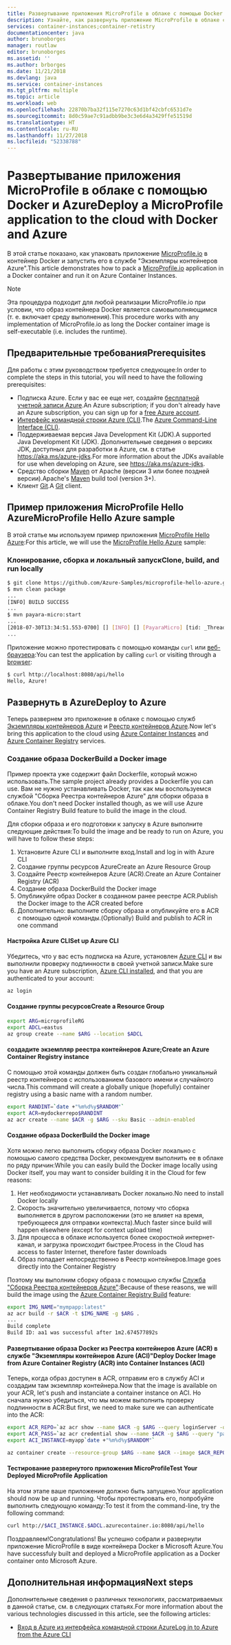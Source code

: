 ```yaml
---
title: Развертывание приложения MicroProfile в облаке с помощью Docker и Azure
description: Узнайте, как развернуть приложение MicroProfile в облаке с помощью Docker и службы "Экземпляры контейнеров Azure".
services: container-instances;container-retistry
documentationcenter: java
author: brunoborges
manager: routlaw
editor: brunoborges
ms.assetid: ''
ms.author: brborges
ms.date: 11/21/2018
ms.devlang: java
ms.service: container-instances
ms.tgt_pltfrm: multiple
ms.topic: article
ms.workload: web
ms.openlocfilehash: 22870b7ba32f115e7270c63d1bf42cbfc6531d7e
ms.sourcegitcommit: 8d0c59ae7c91adbb9be3c3e6d4a3429ffe51519d
ms.translationtype: HT
ms.contentlocale: ru-RU
ms.lasthandoff: 11/27/2018
ms.locfileid: "52338788"
---
```

# <a name="deploy-a-microprofile-application-to-the-cloud-with-docker-and-azure"></a><span data-ttu-id="bbb61-103">Развертывание приложения MicroProfile в облаке с помощью Docker и Azure</span><span class="sxs-lookup"><span data-stu-id="bbb61-103">Deploy a MicroProfile application to the cloud with Docker and Azure</span></span>

<span data-ttu-id="bbb61-104">В этой статье показано, как упаковать приложение [MicroProfile.io] в контейнер Docker и запустить его в службе "Экземпляры контейнеров Azure".</span><span class="sxs-lookup"><span data-stu-id="bbb61-104">This article demonstrates how to pack a [MicroProfile.io] application in a Docker container and run it on Azure Container Instances.</span></span>

> [!NOTE]
>
> <span data-ttu-id="bbb61-105">Эта процедура подходит для любой реализации MicroProfile.io при условии, что образ контейнера Docker является самовыполняющимся (т. е. включает среду выполнения).</span><span class="sxs-lookup"><span data-stu-id="bbb61-105">This procedure works with any implementation of MicroProfile.io as long the Docker container image is self-executable (i.e. includes the runtime).</span></span>

## <a name="prerequisites"></a><span data-ttu-id="bbb61-106">Предварительные требования</span><span class="sxs-lookup"><span data-stu-id="bbb61-106">Prerequisites</span></span>

<span data-ttu-id="bbb61-107">Для работы с этим руководством требуется следующее:</span><span class="sxs-lookup"><span data-stu-id="bbb61-107">In order to complete the steps in this tutorial, you will need to have the following prerequisites:</span></span>

* <span data-ttu-id="bbb61-108">Подписка Azure. Если у вас ее еще нет, создайте [бесплатной учетной записи Azure].</span><span class="sxs-lookup"><span data-stu-id="bbb61-108">An Azure subscription; if you don't already have an Azure subscription, you can sign up for a [free Azure account].</span></span>
* <span data-ttu-id="bbb61-109">[Интерфейс командной строки Azure (CLI)].</span><span class="sxs-lookup"><span data-stu-id="bbb61-109">The [Azure Command-Line Interface (CLI)].</span></span>
* <span data-ttu-id="bbb61-110">Поддерживаемая версия Java Development Kit (JDK).</span><span class="sxs-lookup"><span data-stu-id="bbb61-110">A supported Java Development Kit (JDK).</span></span> <span data-ttu-id="bbb61-111">Дополнительные сведения о версиях JDK, доступных для разработки в Azure, см. в статье <https://aka.ms/azure-jdks>.</span><span class="sxs-lookup"><span data-stu-id="bbb61-111">For more information about the JDKs available for use when developing on Azure, see <https://aka.ms/azure-jdks>.</span></span>
* <span data-ttu-id="bbb61-112">Средство сборки [Maven] от Apache (версии 3 или более поздней версии).</span><span class="sxs-lookup"><span data-stu-id="bbb61-112">Apache's [Maven] build tool (version 3+).</span></span>
* <span data-ttu-id="bbb61-113">Клиент [Git].</span><span class="sxs-lookup"><span data-stu-id="bbb61-113">A [Git] client.</span></span>

## <a name="microprofile-hello-azure-sample"></a><span data-ttu-id="bbb61-114">Пример приложения MicroProfile Hello Azure</span><span class="sxs-lookup"><span data-stu-id="bbb61-114">MicroProfile Hello Azure sample</span></span>

<span data-ttu-id="bbb61-115">В этой статье мы используем пример приложения [MicroProfile Hello Azure](https://github.com/azure-samples/microprofile-hello-azure):</span><span class="sxs-lookup"><span data-stu-id="bbb61-115">For this article, we will use the [MicroProfile Hello Azure](https://github.com/azure-samples/microprofile-hello-azure) sample:</span></span>

### <a name="clone-build-and-run-locally"></a><span data-ttu-id="bbb61-116">Клонирование, сборка и локальный запуск</span><span class="sxs-lookup"><span data-stu-id="bbb61-116">Clone, build, and run locally</span></span>

```bash
$ git clone https://github.com/Azure-Samples/microprofile-hello-azure.git
$ mvn clean package
...
[INFO] BUILD SUCCESS
...
$ mvn payara-micro:start
...
[2018-07-30T13:34:51.553-0700] [] [INFO] [] [PayaraMicro] [tid: _ThreadID=1 _ThreadName=main] [timeMillis: 1532982891553] [levelValue: 800] Payara Micro  5.182 #badassmicrofish (build 303) ready in 10,304 (ms)
...
```

<span data-ttu-id="bbb61-117">Приложение можно протестировать с помощью команды `curl` или [веб-браузера](http://localhost:8080/api/hello):</span><span class="sxs-lookup"><span data-stu-id="bbb61-117">You can test the application by calling `curl` or visiting through a [browser](http://localhost:8080/api/hello):</span></span>

```bash
$ curl http://localhost:8080/api/hello
Hello, Azure!
```

## <a name="deploy-to-azure"></a><span data-ttu-id="bbb61-118">Развернуть в Azure</span><span class="sxs-lookup"><span data-stu-id="bbb61-118">Deploy to Azure</span></span>

<span data-ttu-id="bbb61-119">Теперь развернем это приложение в облаке с помощью служб [Экземпляры контейнеров Azure] и [Реестр контейнеров Azure].</span><span class="sxs-lookup"><span data-stu-id="bbb61-119">Now let's bring this application to the cloud using [Azure Container Instances] and [Azure Container Registry] services.</span></span>

### <a name="build-a-docker-image"></a><span data-ttu-id="bbb61-120">Создание образа Docker</span><span class="sxs-lookup"><span data-stu-id="bbb61-120">Build a Docker image</span></span>

<span data-ttu-id="bbb61-121">Пример проекта уже содержит файл Dockerfile, который можно использовать.</span><span class="sxs-lookup"><span data-stu-id="bbb61-121">The sample project already provides a Dockerfile you can use.</span></span> <span data-ttu-id="bbb61-122">Вам не нужно устанавливать Docker, так как мы воспользуемся службой "Сборка Реестра контейнеров Azure" для сборки образа в облаке.</span><span class="sxs-lookup"><span data-stu-id="bbb61-122">You don't need Docker installed though, as we will use Azure Container Registry Build feature to build the image in the cloud.</span></span>

<span data-ttu-id="bbb61-123">Для сборки образа и его подготовки к запуску в Azure выполните следующие действия:</span><span class="sxs-lookup"><span data-stu-id="bbb61-123">To build the image and be ready to run on Azure, you will have to follow these steps:</span></span>

1. <span data-ttu-id="bbb61-124">Установите Azure CLI и выполните вход.</span><span class="sxs-lookup"><span data-stu-id="bbb61-124">Install and log in with Azure CLI</span></span>
1. <span data-ttu-id="bbb61-125">Создание группы ресурсов Azure</span><span class="sxs-lookup"><span data-stu-id="bbb61-125">Create an Azure Resource Group</span></span>
1. <span data-ttu-id="bbb61-126">Создайте Реестр контейнеров Azure (ACR).</span><span class="sxs-lookup"><span data-stu-id="bbb61-126">Create an Azure Container Registry (ACR)</span></span>
1. <span data-ttu-id="bbb61-127">Создание образа Docker</span><span class="sxs-lookup"><span data-stu-id="bbb61-127">Build the Docker image</span></span>
1. <span data-ttu-id="bbb61-128">Опубликуйте образ Docker в созданном ранее реестре ACR.</span><span class="sxs-lookup"><span data-stu-id="bbb61-128">Publish the Docker image to the ACR created before</span></span>
1. <span data-ttu-id="bbb61-129">Дополнительно: выполните сборку образа и опубликуйте его в ACR с помощью одной команды.</span><span class="sxs-lookup"><span data-stu-id="bbb61-129">(Optionally) Build and publish to ACR in one command</span></span>


#### <a name="set-up-azure-cli"></a><span data-ttu-id="bbb61-130">Настройка Azure CLI</span><span class="sxs-lookup"><span data-stu-id="bbb61-130">Set up Azure CLI</span></span>

<span data-ttu-id="bbb61-131">Убедитесь, что у вас есть подписка на Azure, установлен [Azure CLI](https://docs.microsoft.com/cli/azure/install-azure-cli?view=azure-cli-latest) и вы выполнили проверку подлинности в своей учетной записи.</span><span class="sxs-lookup"><span data-stu-id="bbb61-131">Make sure you have an Azure subscription, [Azure CLI installed](https://docs.microsoft.com/cli/azure/install-azure-cli?view=azure-cli-latest), and that you are authenticated to your account:</span></span>

```bash
az login
```

#### <a name="create-a-resource-group"></a><span data-ttu-id="bbb61-132">Создание группы ресурсов</span><span class="sxs-lookup"><span data-stu-id="bbb61-132">Create a Resource Group</span></span>

```bash
export ARG=microprofileRG
export ADCL=eastus
az group create --name $ARG --location $ADCL
```

#### <a name="create-an-azure-container-registry-instance"></a><span data-ttu-id="bbb61-133">создадите экземпляр реестра контейнеров Azure;</span><span class="sxs-lookup"><span data-stu-id="bbb61-133">Create an Azure Container Registry instance</span></span>

<span data-ttu-id="bbb61-134">С помощью этой команды должен быть создан глобально уникальный реестр контейнеров с использованием базового имени и случайного числа.</span><span class="sxs-lookup"><span data-stu-id="bbb61-134">This command will create a globally unique (hopefully) container registry using a basic name with a random number.</span></span>

```bash
export RANDINT=`date +"%m%d%y$RANDOM"`
export ACR=mydockerrepo$RANDINT
az acr create --name $ACR -g $ARG --sku Basic --admin-enabled
```

#### <a name="build-the-docker-image"></a><span data-ttu-id="bbb61-135">Создание образа Docker</span><span class="sxs-lookup"><span data-stu-id="bbb61-135">Build the Docker image</span></span>

<span data-ttu-id="bbb61-136">Хотя можно легко выполнить сборку образа Docker локально с помощью самого средства Docker, рекомендуем выполнить ее в облаке по ряду причин:</span><span class="sxs-lookup"><span data-stu-id="bbb61-136">While you can easily build the Docker image locally using Docker itself, you may want to consider building it in the Cloud for few reasons:</span></span>

1. <span data-ttu-id="bbb61-137">Нет необходимости устанавливать Docker локально.</span><span class="sxs-lookup"><span data-stu-id="bbb61-137">No need to install Docker locally</span></span>
1. <span data-ttu-id="bbb61-138">Скорость значительно увеличивается, потому что сборка выполняется в другом расположении (это не влияет на время, требующееся для отправки контекста).</span><span class="sxs-lookup"><span data-stu-id="bbb61-138">Much faster since build will happen elsewhere (except for context upload time)</span></span>
1. <span data-ttu-id="bbb61-139">Для процесса в облаке используется более скоростной интернет-канал, и загрузка происходит быстрее.</span><span class="sxs-lookup"><span data-stu-id="bbb61-139">Process in the Cloud has access to faster Internet, therefore faster downloads</span></span>
1. <span data-ttu-id="bbb61-140">Образ попадает непосредственно в Реестр контейнеров.</span><span class="sxs-lookup"><span data-stu-id="bbb61-140">Image goes directly into the Container Registry</span></span>

<span data-ttu-id="bbb61-141">Поэтому мы выполним сборку образа с помощью службы [Служба "Сборка Реестра контейнеров Azure"]:</span><span class="sxs-lookup"><span data-stu-id="bbb61-141">Because of these reasons, we will build the image using the [Azure Container Registry Build] feature:</span></span>

```bash
export IMG_NAME="mympapp:latest"
az acr build -r $ACR -t $IMG_NAME -g $ARG .
...
Build complete
Build ID: aa1 was successful after 1m2.674577892s
```

#### <a name="deploy-docker-image-from-azure-container-registry-acr-into-container-instances-aci"></a><span data-ttu-id="bbb61-142">Развертывание образа Docker из Реестра контейнеров Azure (ACR) в службе "Экземпляры контейнеров Azure (ACI)"</span><span class="sxs-lookup"><span data-stu-id="bbb61-142">Deploy Docker Image from Azure Container Registry (ACR) into Container Instances (ACI)</span></span>

<span data-ttu-id="bbb61-143">Теперь, когда образ доступен в ACR, отправим его в службу ACI и создадим там экземпляр контейнера.</span><span class="sxs-lookup"><span data-stu-id="bbb61-143">Now that the image is available on your ACR, let's push and instanciate a container instance on ACI.</span></span> <span data-ttu-id="bbb61-144">Но сначала нужно убедиться, что мы можем выполнить проверку подлинности в ACR:</span><span class="sxs-lookup"><span data-stu-id="bbb61-144">But first, we need to make sure we can authenticate into the ACR:</span></span>

```bash
export ACR_REPO=`az acr show --name $ACR -g $ARG --query loginServer -o tsv`
export ACR_PASS=`az acr credential show --name $ACR -g $ARG --query "passwords[0].value" -o tsv`
export ACI_INSTANCE=myapp`date +"%m%d%y$RANDOM"`

az container create --resource-group $ARG --name $ACR --image $ACR_REPO/$IMG_NAME --cpu 1 --memory 1 --registry-login-server $ACR_REPO --registry-username $ACR --registry-password $ACR_PASS --dns-name-label $ACI_INSTANCE --ports 8080
```

#### <a name="test-your-deployed-microprofile-application"></a><span data-ttu-id="bbb61-145">Тестирование развернутого приложения MicroProfile</span><span class="sxs-lookup"><span data-stu-id="bbb61-145">Test Your Deployed MicroProfile Application</span></span>

<span data-ttu-id="bbb61-146">На этом этапе ваше приложение должно быть запущено.</span><span class="sxs-lookup"><span data-stu-id="bbb61-146">Your application should now be up and running.</span></span> <span data-ttu-id="bbb61-147">Чтобы протестировать его, попробуйте выполнить следующую команду:</span><span class="sxs-lookup"><span data-stu-id="bbb61-147">To test it from the command-line, try the following command:</span></span>

```bash
curl http://$ACI_INSTANCE.$ADCL.azurecontainer.io:8080/api/hello
````

<span data-ttu-id="bbb61-148">Поздравляем!</span><span class="sxs-lookup"><span data-stu-id="bbb61-148">Congratulations!</span></span> <span data-ttu-id="bbb61-149">Вы успешно собрали и развернули приложение MicroProfile в виде контейнера Docker в Microsoft Azure.</span><span class="sxs-lookup"><span data-stu-id="bbb61-149">You have successfuly built and deployed a MicroProfile application as a Docker container onto Microsoft Azure.</span></span>

## <a name="next-steps"></a><span data-ttu-id="bbb61-150">Дополнительная информация</span><span class="sxs-lookup"><span data-stu-id="bbb61-150">Next steps</span></span>

<span data-ttu-id="bbb61-151">Дополнительные сведения о различных технологиях, рассматриваемых в данной статье, см. в следующих статьях.</span><span class="sxs-lookup"><span data-stu-id="bbb61-151">For more information about the various technologies discussed in this article, see the following articles:</span></span>

* [<span data-ttu-id="bbb61-152">Вход в Azure из интерфейса командной строки Azure</span><span class="sxs-lookup"><span data-stu-id="bbb61-152">Log in to Azure from the Azure CLI</span></span>](/azure/xplat-cli-connect)

<!-- URL List -->

[Служба "Сборка Реестра контейнеров Azure"]: https://docs.microsoft.com/azure/container-registry/container-registry-build-overview
[Azure Container Registry Build]: https://docs.microsoft.com/azure/container-registry/container-registry-build-overview
[MicroProfile.io]: https://microprofile.io
[Интерфейс командной строки Azure (CLI)]: /cli/azure/overview
[Azure Command-Line Interface (CLI)]: /cli/azure/overview
[Azure for Java Developers]: https://docs.microsoft.com/java/azure/
[Azure portal]: https://portal.azure.com/
[бесплатной учетной записи Azure]: https://azure.microsoft.com/pricing/free-trial/
[free Azure account]: https://azure.microsoft.com/pricing/free-trial/
[Git]: https://github.com/
[Maven]: http://maven.apache.org/
[Java Development Kit (JDK)]: https://aka.ms/azure-jdks
<!-- http://www.oracle.com/technetwork/java/javase/downloads/ -->
[Экземпляры контейнеров Azure]: https://docs.microsoft.com/azure/container-instances/;
[Azure Container Instances]: https://docs.microsoft.com/azure/container-instances/
[Реестр контейнеров Azure]:  https://docs.microsoft.com/azure/container-registry
[Azure Container Registry]:  https://docs.microsoft.com/azure/container-registry